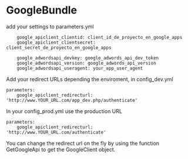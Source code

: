 GoogleBundle
============

add your settings to parameters.yml

        google_apiclient_clientid: client_id_de_proyecto_en_google_apps
        google_apiclient_clientsecret: client_secret_de_proyecto_en_google_apps

        google_adwordsapi_devkey: google_adwords_api_dev_token
        google_adwordsapi_version: google_adwords_api_version
        google_adwordsapi_useragent: your_app_user_agent

Add your redirect URLs depending the enviroment, in config_dev.yml

    parameters:
        google_apiclient_redirecturl: 'http://www.YOUR_URL.com/app_dev.php/authenticate'
        

In your config_prod.yml use the production URL

    parameters:
        google_apiclient_redirecturl: 'http://www.YOUR_URL.com/authenticate'


You can change the redirect url on the fly by using the function GetGoogleApi to get the GoogleClient object.
